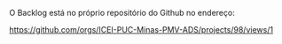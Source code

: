 O Backlog está no próprio repositório do Github no endereço:

https://github.com/orgs/ICEI-PUC-Minas-PMV-ADS/projects/98/views/1
